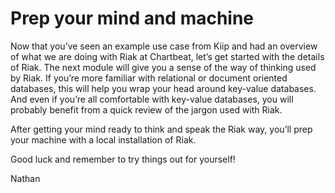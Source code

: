 # Prep your mind and machine

Now that you’ve seen an example use case from Kiip and had an overview of what we are doing with Riak at Chartbeat, let’s get started with the details of Riak. The next module will give you a sense of the way of thinking used by Riak. If you’re more familiar with relational or document oriented databases, this will help you wrap your head around key-value databases. And even if you’re all comfortable with key-value databases, you will probably benefit from a quick review of the jargon used with Riak.

After getting your mind ready to think and speak the Riak way, you’ll prep your machine with a local installation of Riak.

Good luck and remember to try things out for yourself!

Nathan
